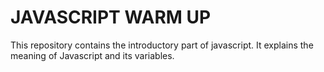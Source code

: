 # JAVASCRIPT WARM UP

This repository contains the introductory part of javascript. It explains the meaning of Javascript and its variables.
